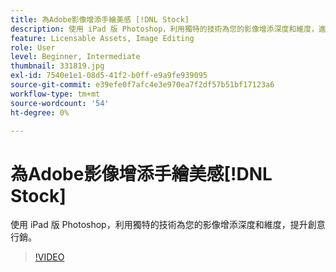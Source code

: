 ```yaml
---
title: 為Adobe影像增添手繪美感 [!DNL Stock]
description: 使用 iPad 版 Photoshop，利用獨特的技術為您的影像增添深度和維度，進而提升您的創意行銷。
feature: Licensable Assets, Image Editing
role: User
level: Beginner, Intermediate
thumbnail: 331819.jpg
exl-id: 7540e1e1-08d5-41f2-b0ff-e9a9fe939095
source-git-commit: e39efe0f7afc4e3e970ea7f2df57b51bf17123a6
workflow-type: tm+mt
source-wordcount: '54'
ht-degree: 0%

---
```


# 為Adobe影像增添手繪美感[!DNL Stock]

使用 iPad 版 Photoshop，利用獨特的技術為您的影像增添深度和維度，提升創意行銷。

>[!VIDEO](https://video.tv.adobe.com/v/331819?hidetitle=true)
